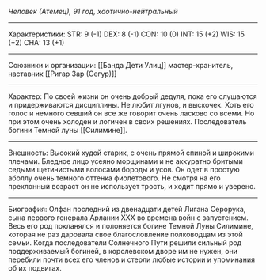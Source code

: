 *Человек (Атемец), 91 год, хаотично-нейтральный*
___________
Характеристики: 
STR: 9 (-1) DEX: 8 (-1) CON: 10 (0) INT: 15 (+2) WIS: 15 (+2) CHA: 13 (+1)
_________
Союзники и организации: [[Банда Дети Улиц]] мастер-хранитель, наставник [[Ригар Зар (Сегур)]]
_________
Характер: По своей жизни он очень добрый дедуля, пока его слушаются и придерживаются дисциплины. Не любит лгунов, и выскочек. Хоть его голос и немного севший он все же говорит очень ласково со всеми. Но при этом очень холоден и логичен в своих решениях. Последователь богини Темной луны [[Силимине]].
_________
Внешность: Высокий худой старик, с очень прямой спиной и широкими плечами. Бледное лицо усеяно морщинами и не аккуратно бритыми седыми щетинистыми волосами бороды и усов. Он одет в простую аболлу очень темного оттенка фиолетового. Не смотря на его преклонный возраст он не использует трость, и ходит прямо и уверено. 
_________
Биография: Олфан последний из двенадцати детей Лигана Серорука, сына первого генерала Арлании ХХХ во времена войн с запустением. Весь его род покланялся и полоняется богине Темной Луны Силимине, которая не раз даровала свое благословление полководцам из этой семьи. Когда последователи Солнечного Пути решили сильный род поддерживаемый богиней, в королевском дворе им не нужен, они перебили почти всех его членов и стерли любые истории и упоминания об их подвигах.  
